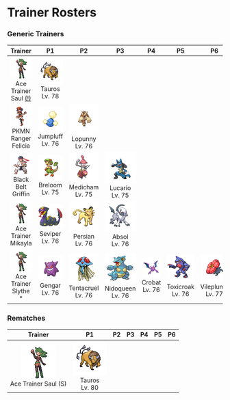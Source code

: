 # Trainer Rosters

### Generic Trainers

| Trainer | P1 | P2 | P3 | P4 | P5 | P6 |
|:-------:|:--:|:--:|:--:|:--:|:--:|:--:|
| ![Ace Trainer Saul [(!)](#rematches)](../../assets/trainers/ace_trainer.png)<br>Ace Trainer Saul [(!)](#rematches) | ![Tauros](../../assets/sprites/tauros/front.gif)<br>Tauros<br>Lv. 78 |
| ![PKMN Ranger Felicia](../../assets/trainers/pkmn_ranger.png)<br>PKMN Ranger Felicia | ![Jumpluff](../../assets/sprites/jumpluff/front.gif)<br>Jumpluff<br>Lv. 76 | ![Lopunny](../../assets/sprites/lopunny/front.gif)<br>Lopunny<br>Lv. 76 |
| ![Black Belt Griffin](../../assets/trainers/black_belt.png)<br>Black Belt Griffin | ![Breloom](../../assets/sprites/breloom/front.gif)<br>Breloom<br>Lv. 75 | ![Medicham](../../assets/sprites/medicham/front.gif)<br>Medicham<br>Lv. 75 | ![Lucario](../../assets/sprites/lucario/front.gif)<br>Lucario<br>Lv. 75 |
| ![Ace Trainer Mikayla](../../assets/trainers/ace_trainer.png)<br>Ace Trainer Mikayla | ![Seviper](../../assets/sprites/seviper/front.gif)<br>Seviper<br>Lv. 76 | ![Persian](../../assets/sprites/persian/front.gif)<br>Persian<br>Lv. 76 | ![Absol](../../assets/sprites/absol/front.gif)<br>Absol<br>Lv. 76 |
| ![Ace Trainer Slythe *](../../assets/trainers/ace_trainer.png)<br>Ace Trainer Slythe * | ![Gengar](../../assets/sprites/gengar/front.gif)<br>Gengar<br>Lv. 76 | ![Tentacruel](../../assets/sprites/tentacruel/front.gif)<br>Tentacruel<br>Lv. 76 | ![Nidoqueen](../../assets/sprites/nidoqueen/front.gif)<br>Nidoqueen<br>Lv. 76 | ![Crobat](../../assets/sprites/crobat/front.gif)<br>Crobat<br>Lv. 76 | ![Toxicroak](../../assets/sprites/toxicroak/front.gif)<br>Toxicroak<br>Lv. 76 | ![Vileplume](../../assets/sprites/vileplume/front.gif)<br>Vileplume<br>Lv. 77 |


### Rematches

| Trainer | P1 | P2 | P3 | P4 | P5 | P6 |
|:-------:|:--:|:--:|:--:|:--:|:--:|:--:|
| ![Ace Trainer Saul (S)](../../assets/trainers/ace_trainer.png)<br>Ace Trainer Saul (S) | ![Tauros](../../assets/sprites/tauros/front.gif)<br>Tauros<br>Lv. 80 |

